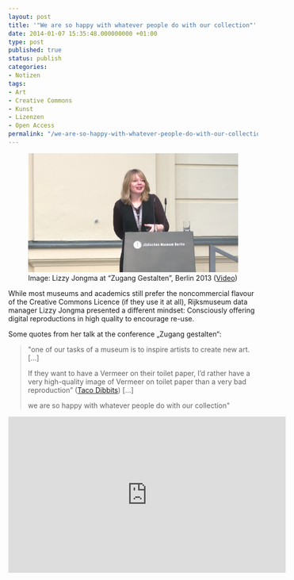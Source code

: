 ```yaml
---
layout: post
title: '"We are so happy with whatever people do with our collection"'
date: 2014-01-07 15:35:48.000000000 +01:00
type: post
published: true
status: publish
categories:
- Notizen
tags:
- Art
- Creative Commons
- Kunst
- Lizenzen
- Open Access
permalink: "/we-are-so-happy-with-whatever-people-do-with-our-collection/"
---
```

<figure>
	<img src="/assets/img/2019/09/jongma1.png" />
    <figcaption>
    Image: Lizzy Jongma at “Zugang Gestalten”, Berlin 2013 (<a href="http://vimeo.com/80582891">Video</a>)
    </figcaption>
</figure>


<p>While most museums and academics still prefer the noncommercial flavour of the Creative Commons Licence (if they use it at all), Rijksmuseum data manager Lizzy Jongma presented a different mindset: Consciously offering digital reproductions in high quality to encourage re-use. <!-- more -->


Some quotes from her talk at the conference „Zugang gestalten“:</p>
<blockquote><p>"one of our tasks of a museum is to inspire artists to create new art. [...]</p>
<p>If they want to have a Vermeer on their toilet paper, I’d rather have a very high-quality image of Vermeer on toilet paper than a very bad reproduction” (<a href="http://www.nytimes.com/2013/05/29/arts/design/museums-mull-public-use-of-online-art-images.html?_r=0">Taco Dibbits</a>) [...]</p>
<p>we are so happy with whatever people do with our collection"</p></blockquote>


<iframe width="560" height="315" src="https://www.youtube.com/embed/qkoGrEk1QSM" frameborder="0" allow="accelerometer; autoplay; encrypted-media; gyroscope; picture-in-picture" allowfullscreen></iframe>
